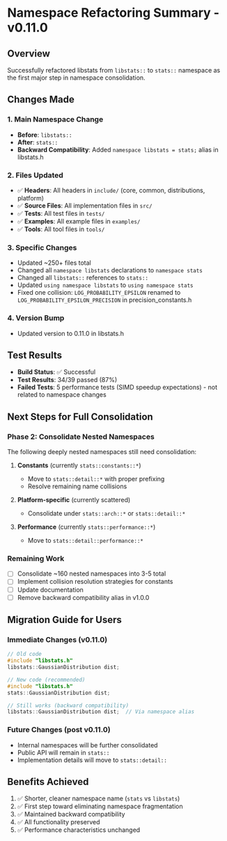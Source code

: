 # Namespace Refactoring Summary - v0.11.0

## Overview
Successfully refactored libstats from `libstats::` to `stats::` namespace as the first major step in namespace consolidation.

## Changes Made

### 1. Main Namespace Change
- **Before**: `libstats::`
- **After**: `stats::`
- **Backward Compatibility**: Added `namespace libstats = stats;` alias in libstats.h

### 2. Files Updated
- ✅ **Headers**: All headers in `include/` (core, common, distributions, platform)
- ✅ **Source Files**: All implementation files in `src/`
- ✅ **Tests**: All test files in `tests/`
- ✅ **Examples**: All example files in `examples/`
- ✅ **Tools**: All tool files in `tools/`

### 3. Specific Changes
- Updated ~250+ files total
- Changed all `namespace libstats` declarations to `namespace stats`
- Changed all `libstats::` references to `stats::`
- Updated `using namespace libstats` to `using namespace stats`
- Fixed one collision: `LOG_PROBABILITY_EPSILON` renamed to `LOG_PROBABILITY_EPSILON_PRECISION` in precision_constants.h

### 4. Version Bump
- Updated version to 0.11.0 in libstats.h

## Test Results
- **Build Status**: ✅ Successful
- **Test Results**: 34/39 passed (87%)
- **Failed Tests**: 5 performance tests (SIMD speedup expectations) - not related to namespace changes

## Next Steps for Full Consolidation

### Phase 2: Consolidate Nested Namespaces
The following deeply nested namespaces still need consolidation:

1. **Constants** (currently `stats::constants::*`)
   - Move to `stats::detail::*` with proper prefixing
   - Resolve remaining name collisions

2. **Platform-specific** (currently scattered)
   - Consolidate under `stats::arch::*` or `stats::detail::*`

3. **Performance** (currently `stats::performance::*`)
   - Move to `stats::detail::performance::*`

### Remaining Work
- [ ] Consolidate ~160 nested namespaces into 3-5 total
- [ ] Implement collision resolution strategies for constants
- [ ] Update documentation
- [ ] Remove backward compatibility alias in v1.0.0

## Migration Guide for Users

### Immediate Changes (v0.11.0)
```cpp
// Old code
#include "libstats.h"
libstats::GaussianDistribution dist;

// New code (recommended)
#include "libstats.h"
stats::GaussianDistribution dist;

// Still works (backward compatibility)
libstats::GaussianDistribution dist;  // Via namespace alias
```

### Future Changes (post v0.11.0)
- Internal namespaces will be further consolidated
- Public API will remain in `stats::`
- Implementation details will move to `stats::detail::`

## Benefits Achieved
1. ✅ Shorter, cleaner namespace name (`stats` vs `libstats`)
2. ✅ First step toward eliminating namespace fragmentation
3. ✅ Maintained backward compatibility
4. ✅ All functionality preserved
5. ✅ Performance characteristics unchanged
